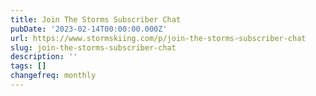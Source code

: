 ```yaml
---
title: Join The Storms Subscriber Chat
pubDate: '2023-02-14T00:00:00.000Z'
url: https://www.stormskiing.com/p/join-the-storms-subscriber-chat
slug: join-the-storms-subscriber-chat
description: ''
tags: []
changefreq: monthly
---
```


<!-- Add post content below -->
